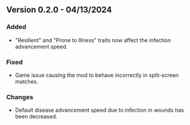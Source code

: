 ## Version 0.2.0 - 04/13/2024

### Added
- "Resilient" and "Prone to Illness" traits now affect the infection advancement speed.

### Fixed
- Game issue causing the mod to behave incorrectly in split-screen matches.

### Changes
- Default disease advancement speed due to infection in wounds has been decreased.
